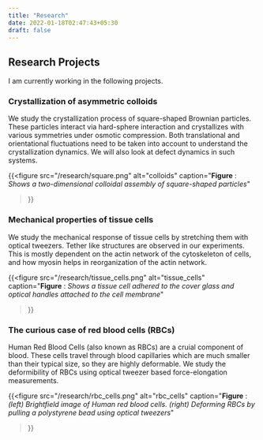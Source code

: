 ```yaml
---
title: "Research"
date: 2022-01-18T02:47:43+05:30
draft: false
---
```

<!-- ## Supervisor -->



## Research Projects
I am currently working in the following projects.

### Crystallization of asymmetric colloids
We study the crystallization process of square-shaped Brownian particles. These particles interact via hard-sphere interaction and crystallizes with various symmetries under osmotic compression. Both translational and orientational fluctuations need to be taken into account to understand the crystallization dynamics. We will also look at defect dynamics in such systems.

{{<figure 
src="/research/square.png"
alt="colloids"
caption="__Figure__ : _Shows a two-dimensional colloidal assembly of square-shaped particles_"
>}}


### Mechanical properties of tissue cells
We study the mechanical response of tissue cells by stretching them with optical tweezers. Tether like structures are observed in our experiments. This is mostly dependent on the actin network of the cytoskeleton of cells, and how myosin helps in reorganization of the actin network.

{{<figure 
src="/research/tissue_cells.png"
alt="tissue_cells"
caption="__Figure__ : _Shows a tissue cell adhered to the cover glass and optical handles attached to the cell membrane_"
>}}

### The curious case of red blood cells (RBCs)
Human Red Blood Cells (also known as RBCs) are a cruial component of blood. These cells travel through blood capillaries which are much smaller than their typical size, so they are highly deformable. We study the deformibility of RBCs using optical tweezer based force-elongation measurements.

{{<figure 
src="/research/rbc_cells.png"
alt="rbc_cells"
caption="__Figure__ : _(left) Brightfield image of Human red blood cells. (right) Deforming RBCs by pulling a polystyrene bead using optical tweezers_"
>}}